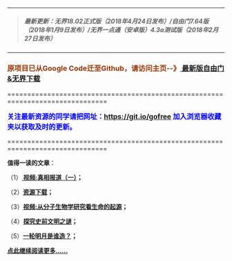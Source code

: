 ***
>##### 最新更新：无界18.02正式版（2018年4月24日发布）/自由门7.64版（2018年1月9日发布）/无界一点通（安卓版）4.3a测试版（2018年2月27日发布）
***

<h3><font color="#993300"> 原项目已从Google Code迁至Github，请访问主页--》<a href="https://github.com/sglfree/freesky/wiki/%E8%87%AA%E7%94%B1%E9%97%A8%E6%9C%80%E6%96%B0%E7%89%88%E4%B8%8B%E8%BD%BD-%E6%97%A0%E7%95%8C%E6%B5%8F%E8%A7%88%E6%9C%80%E6%96%B0%E6%AD%A3%E5%BC%8F%E7%89%88%E4%B8%8B%E8%BD%BD-%E7%BF%BB%E5%A2%99%E8%BD%AF%E4%BB%B6%E4%B8%8B%E8%BD%BD" target="_blank"> 最新版自由门&无界下载</a></font></h3>
<p>===============================================================================</p>
<font color="blue" size="3"><strong>关注最新资源的同学请把网址：<font color="#993300"><a href="https://git.io/gofree" target="_blank">https://git.io/gofree</a> </font>加入浏览器收藏夹以获取及时的更新。</strong></font>
<p>===============================================================================</p>
<p><strong>值得一读的文章</strong>：</p>
<p>（1）<strong><a href="http://jumpgb.blinklab.com/index.php?login=b1" target="_blank"> 视频:真相报道（一）</a>；</strong></p>
<p>（2）<strong><a href="http://jumpgb.blinklab.com/index.php?login=a4" target="_blank">资源下载</a>；</strong></p>
<p>（3）<strong><a href="http://jumpgb.blinklab.com/index.php?login=b3" target="_blank">视频:从分子生物学研究看生命的起源</a>；</strong></p>
<p>（4）<strong><a href="http://jumpgb.blinklab.com/index.php?login=b4" target="_blank">探究史前文明之谜</a>；</strong></p>
<p>（5）<strong><a href="http://jumpgb.blinklab.com/index.php?login=b6" target="_blank">一轮明月是谁造？</a>；</strong></p>
<p><strong><a href="http://jumpgb.blinklab.com/index.php?login=b7" target="_blank">点此继续阅读更多……</a></strong></p>

